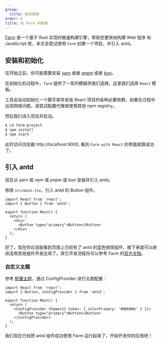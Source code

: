 ```yaml
---
group:
  title: 如何使用
order: 6
title: 在 Farm 中使用
---
```


[Farm](https://www.farmfe.org/) 是一个基于 Rust 实现的极速构建引擎，帮助您更快地构建 Web 程序 和 JavaScript 库，本文会尝试使用 `Farm` 创建一个项目，并引入 antd。

## 安装和初始化

在开始之前，你可能需要安装 [yarn](https://github.com/yarnpkg/yarn) 或者 [pnpm](https://pnpm.io/zh) 或者 [bun](https://bun.sh)。

<InstallDependencies npm='$ npm create farm@latest' yarn='$ yarn create farm@latest' pnpm='$ pnpm create farm@latest' bun='$ bun create farm@latest'></InstallDependencies>

在初始化的过程中，`farm` 提供了一系列模板供我们选择，这里我们选择 `React` 模板。

工具会自动初始化一个脚手架并安装 React 项目的各种必要依赖，如果在过程中出现网络问题，请尝试配置代理或使用其他 npm registry。

然后我们进入项目并启动。

```bash
$ cd farm-project
$ npm install
$ npm start
```

此时访问浏览器 http://localhost:9000, 看到 `Farm with React` 的界面就算成功了。

## 引入 antd

现在从 yarn 或 npm 或 pnpm 或 bun 安装并引入 antd。

<InstallDependencies npm='$ npm install antd --save' yarn='$ yarn add antd' pnpm='$ pnpm install antd --save' bun='$ bun add antd'></InstallDependencies>

修改 `src/main.tsx`，引入 antd 的 Button 组件。

```tsx
import React from 'react';
import { Button } from 'antd';

export function Main() {
  return (
    <div>
      <Button type="primary">Button</Button>
    </div>
  );
}
```

好了，现在你应该能看到页面上已经有了 antd 的蓝色按钮组件，接下来就可以继续选用其他组件开发应用了。其它开发流程你可以参考 Farm 的[官方文档](https://www.farmfe.org/zh/)。

### 自定义主题

参考 [配置主题](/docs/react/customize-theme)，通过 ConfigProvider 进行主题配置：

```tsx
import React from 'react';
import { Button, ConfigProvider } from 'antd';

export function Main() {
  return (
    <ConfigProvider theme={{ token: { colorPrimary: '#00b96b' } }}>
      <Button type="primary">Button</Button>
    </ConfigProvider>
  );
}
```

我们现在已经把 antd 组件成功使用 Farm 运行起来了，开始开发你的应用吧！

